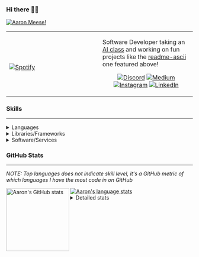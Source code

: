 ### Hi there 👋🏻
[![Aaron Meese!](https://user-images.githubusercontent.com/17814535/88975338-a2aabf00-d27f-11ea-963f-8a19608716b4.png)](https://github.com/ajmeese7/readme-ascii "README ASCII")

<!-- Modified from project here: https://github.com/novatorem/novatorem -->
<table width="100%"> 
  <tr>
  <td width="50%">
      
&nbsp; <br> [![Spotify](https://ajmeese7.vercel.app/api/spotify)](https://open.spotify.com/user/ajmeese)

  </td>
  <td width="50%">

Software Developer taking an [AI class](https://courses.edx.org/courses/BerkeleyX/CS188.1x-4/1T2015/course/) and working on fun 
projects like the [readme-ascii](https://github.com/ajmeese7/readme-ascii) one featured above!
<br><p align="center">
  [![Discord](https://img.shields.io/badge/discord-ajmeese7%234835-369?style=flat-square&logo=discord&logoColor=white&color=purple)](https://discord.gg/PxRTQg3)
  [![Medium](https://img.shields.io/badge/medium-ajmeese7-1DB954?style=flat-square&logo=medium&logoColor=white)](https://link.aaronmeese.com/medium)<br>
  [![Instagram](https://img.shields.io/badge/instagram-ajmeese7-1DB954?style=flat-square&logo=instagram&logoColor=white&color=c13584)](https://link.aaronmeese.com/instagram)
  [![LinkedIn](https://img.shields.io/badge/linkedIn-aaronmeese-1DB954?style=flat-square&logo=linkedin&logoColor=white&color=blue)](https://link.aaronmeese.com/linkedin)
</p>
  </td>
  </table>

[//]: <> (The `&nbsp;` is to have Aphelion take up more space)

### Skills ###
----
<details>
<summary>Languages</summary>

+ JavaScript
+ HTML
+ CSS
    + [README ASCII](https://github.com/ajmeese7/readme-ascii)
+ PHP
+ Java
    + [BRCC Java](https://github.com/ajmeese7/brcc-java)
    + [Euler Problems](https://github.com/ajmeese7/euler-problems)

</details>
<details>
<summary>Libraries/Frameworks</summary>

+ NodeJS
    + [Snapchat Share](https://github.com/ajmeese7/snapchat-share)
    + [FRC Spreadsheets](https://github.com/ajmeese7/frc-spreadsheets)
+ Cordova
+ jQuery
+ Discord.js
    + [Spambot](https://github.com/ajmeese7/spambot)
    + [Automatic Reactions](https://github.com/ajmeese7/automatic-reactions)
    + [Multiple Reactions](https://github.com/ajmeese7/multiple-reactions)
    + [Galley Calls](https://github.com/ajmeese7/galley-calls)
+ Puppeteer
    + [README ASCII](https://github.com/ajmeese7/readme-ascii)
    + [Dynamic Page Retrieval](https://github.com/ajmeese7/dynamic-page-retrieval)
+ Nightmare.js
    + [Steam Queue Clicker](https://github.com/ajmeese7/steam-queue-clicker)
    + [Repbot](https://github.com/ajmeese7/repbot)
+ Express
    + [Galley Calls](https://github.com/ajmeese7/galley-calls)
+ json-fs-store
    + [Multiple Reactions](https://github.com/ajmeese7/multiple-reactions)
+ pdf-lib
+ async

</details>
<details>
<summary>Software/Services</summary>

+ Wallpaper Engine
    + [Random Wallpaper](https://github.com/ajmeese7/random-wallpaper)
    + [Image of the Day](https://github.com/ajmeese7/image-of-the-day)
+ phpMyAdmin
+ Cloudinary
+ Firefox Extensions
    + [Chess Next Move](https://github.com/ajmeese7/chess-next-move)
    + [Gmail Label Organizer](https://github.com/ajmeese7/gmail-label-organizer)
+ Google Analytics
+ Heroku
+ Nexmo
+ Twilio
    + [Galley Calls](https://github.com/ajmeese7/galley-calls)
+ Auth0
+ OneSignal

</details>
<!--
<details>
<summary>Soft Skills</summary>
+ English/Grammar
+ SEO
    <!-- + TODO: Add my site examples after I finish improving them --
</details>
-->

### GitHub Stats ###
----
*NOTE: Top languages does not indicate skill level, it's a GitHub metric of which languages I have the most code in on GitHub*

<a href="https://profile-summary-for-github.com/user/ajmeese7">
  <img align="left" height="170px" src="https://github-readme-stats.vercel.app/api?username=ajmeese7&show_icons=true&line_height=27&count_private=true&include_all_commits=true" alt="Aaron's GitHub stats"/>
  <img src="https://github-readme-stats.vercel.app/api/top-langs/?username=ajmeese7&hide_langs_below=5&layout=compact" alt="Aaron's language stats"/>
</a>

<details>
<summary>Detailed stats</summary>

### :zap: Recent Activity
<!--START_SECTION:activity-->
1. 🗣 Commented on [#34](https://github.com//ajmeese7/spambot/issues/34) in [ajmeese7/spambot](https://github.com//ajmeese7/spambot)
2. ❗️ Closed issue [#1](https://github.com//ajmeese7/matrix-wallpaper/issues/1) in [ajmeese7/matrix-wallpaper](https://github.com//ajmeese7/matrix-wallpaper)
3. ❗️ Opened issue [#1](https://github.com//ajmeese7/matrix-wallpaper/issues/1) in [ajmeese7/matrix-wallpaper](https://github.com//ajmeese7/matrix-wallpaper)
4. 🎉 Merged PR [#3](https://github.com//ajmeese7/hellochess-v2/pull/3) in [ajmeese7/hellochess-v2](https://github.com//ajmeese7/hellochess-v2)
5. 🎉 Merged PR [#4](https://github.com//ajmeese7/galley-calls/pull/4) in [ajmeese7/galley-calls](https://github.com//ajmeese7/galley-calls)
<!--END_SECTION:activity-->

### 🧐 Waka Stats
<!--START_SECTION:waka-->
**🐱 My Github Data** 

> 🏆 614 Contributions in the Year 2020
 > 
> 📦 45.8 kB Used in Github's Storage 
 > 
> 💼 Opted to Hire
 > 
> 📜 45 Public Repositories
 > 
> 🔑 14 Private Repositories 

**I'm an Early 🐤** 

```text
🌞 Morning    207 commits    ████████░░░░░░░░░░░░░░░░░   34.1% 
🌆 Daytime    255 commits    ██████████░░░░░░░░░░░░░░░   42.01% 
🌃 Evening    139 commits    █████░░░░░░░░░░░░░░░░░░░░   22.9% 
🌙 Night      6 commits      ░░░░░░░░░░░░░░░░░░░░░░░░░   0.99%

```
📅 **I'm Most Productive on Saturday** 

```text
Monday       75 commits     ███░░░░░░░░░░░░░░░░░░░░░░   12.36% 
Tuesday      72 commits     ███░░░░░░░░░░░░░░░░░░░░░░   11.86% 
Wednesday    76 commits     ███░░░░░░░░░░░░░░░░░░░░░░   12.52% 
Thursday     84 commits     ███░░░░░░░░░░░░░░░░░░░░░░   13.84% 
Friday       100 commits    ████░░░░░░░░░░░░░░░░░░░░░   16.47% 
Saturday     111 commits    ████░░░░░░░░░░░░░░░░░░░░░   18.29% 
Sunday       89 commits     ███░░░░░░░░░░░░░░░░░░░░░░   14.66%

```


📊 **This Week I Spent My Time On** 

```text
⌚︎ Time Zone: America/Chicago

💬 Programming Languages: 
JavaScript               6 hrs 27 mins       ███████████████████░░░░░░   75.87% 
Markdown                 1 hr 12 mins        ███░░░░░░░░░░░░░░░░░░░░░░   14.27% 
HTML                     39 mins             ██░░░░░░░░░░░░░░░░░░░░░░░   7.64% 
CSS                      4 mins              ░░░░░░░░░░░░░░░░░░░░░░░░░   0.82% 
Other                    3 mins              ░░░░░░░░░░░░░░░░░░░░░░░░░   0.64%

🐱‍💻 Projects: 
galley-calls             6 hrs 33 mins       ███████████████████░░░░░░   77.03% 
legendary-octo-waffle    40 mins             ██░░░░░░░░░░░░░░░░░░░░░░░   7.97% 
coupon-book              40 mins             ██░░░░░░░░░░░░░░░░░░░░░░░   7.93% 
aaronmeese.dev           24 mins             █░░░░░░░░░░░░░░░░░░░░░░░░   4.88% 
ajmeese7                 6 mins              ░░░░░░░░░░░░░░░░░░░░░░░░░   1.3%

```

**I Mostly Code in JavaScript** 

```text
JavaScript               22 repos            ██████████████░░░░░░░░░░░   56.41% 
HTML                     5 repos             ███░░░░░░░░░░░░░░░░░░░░░░   12.82% 
Java                     4 repos             ██░░░░░░░░░░░░░░░░░░░░░░░   10.26% 
Python                   3 repos             ██░░░░░░░░░░░░░░░░░░░░░░░   7.69% 
CSS                      2 repos             █░░░░░░░░░░░░░░░░░░░░░░░░   5.13%

```



<!--END_SECTION:waka-->
</details>

